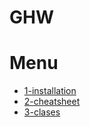 # GHW

# Menu
- [1-installation](1-installation/README.md)
- [2-cheatsheet](2-cheatsheet/README.md)
- [3-clases](3-clases/README.md)